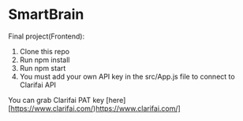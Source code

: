 # SmartBrain

Final project(Frontend):

1. Clone this repo
2. Run npm install
3. Run npm start
4. You must add your own API key in the src/App.js file to connect to Clarifai API

 You can grab Clarifai PAT key [here][https://www.clarifai.com/)https://www.clarifai.com/]
